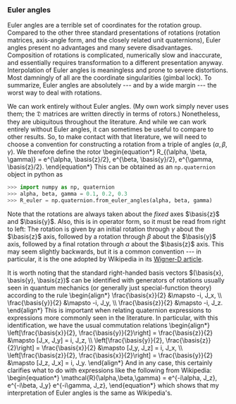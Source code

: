 ### Euler angles

Euler angles are a terrible set of coordinates for the rotation group.
Compared to the other three standard presentations of rotations (rotation
matrices, axis-angle form, and the closely related unit quaternions), Euler
angles present no advantages and many severe disadvantages.  Composition of
rotations is complicated, numerically slow and inaccurate, and essentially
requires transformation to a different presentation anyway.  Interpolation of
Euler angles is meaningless and prone to severe distortions.  Most damningly of
all are the coordinate singularities (gimbal lock).  To summarize, Euler angles
are absolutely --- and by a wide margin --- the worst way to deal with
rotations.

We can work entirely without Euler angles.  (My own work simply never uses
them; the $\mathfrak{D}$ matrices are written directly in terms of rotors.)
Nonetheless, they are ubiquitous throughout the literature.  And while we can
work entirely without Euler angles, it can sometimes be useful to compare to
other results.  So, to make contact with that literature, we will need to
choose a convention for constructing a rotation from a triple of angles
$(\alpha, \beta, \gamma)$.  We therefore define the rotor
\begin{equation\*}
  R\_{(\alpha, \beta, \gamma)} = e^{\alpha\, \basis{z}/2}\, e^{\beta\,
  \basis{y}/2}\, e^{\gamma\, \basis{z}/2}.
\end{equation\*}
This can be obtained as an `np.quaternion` object in python as

```python
>>> import numpy as np, quaternion
>>> alpha, beta, gamma = 0.1, 0.2, 0.3
>>> R_euler = np.quaternion.from_euler_angles(alpha, beta, gamma)
```

Note that the rotations are always taken about the *fixed* axes $\basis{z}$ and
$\basis{y}$.  Also, this is in operator form, so it must be read from right to
left: The rotation is given by an initial rotation through $\gamma$ about the
$\basis{z}$ axis, followed by a rotation through $\beta$ about the $\basis{y}$
axis, followed by a final rotation through $\alpha$ about the $\basis{z}$ axis.
This may seem slightly backwards, but it is a common convention --- in
particular, it is the one adopted by Wikipedia in its
[Wigner-D article](https://en.wikipedia.org/wiki/Wigner_D-matrix#Definition_of_the_Wigner_D-matrix).

It is worth noting that the standard right-handed basis vectors $(\basis{x},
\basis{y}, \basis{z})$ can be identified with generators of rotations usually
seen in quantum mechanics (or generally just special-function theory) according
to the rule
\begin{align\*}
  \frac{\basis{x}}{2} &\mapsto -i\, J\_x, \\\\
  \frac{\basis{y}}{2} &\mapsto -i\, J\_y, \\\\
  \frac{\basis{z}}{2} &\mapsto -i\, J\_z.
\end{align\*}
This is important when relating quaternion expressions to expressions more
commonly seen in the literature.  In particular, with this identification, we
have the usual commutation relations
\begin{align\*}
  \left[\frac{\basis{x}}{2}, \frac{\basis{y}}{2}\right] = \frac{\basis{z}}{2} &\mapsto
  [J\_x, J\_y] = i\, J\_z, \\\\
  \left[\frac{\basis{y}}{2}, \frac{\basis{z}}{2}\right] = \frac{\basis{x}}{2} &\mapsto
  [J\_y, J\_z] = i\, J\_x, \\\\
  \left[\frac{\basis{z}}{2}, \frac{\basis{x}}{2}\right] = \frac{\basis{y}}{2} &\mapsto
  [J\_z, J\_x] = i\, J\_y.
\end{align\*}
And in any case, this certainly clarifies what to do with expressions like the
following from Wikipedia:
\begin{equation\*}
  \mathcal{R}(\alpha,\beta,\gamma) = e^{-i\alpha\, J\_z}\,
  e^{-i\beta\, J\_y} e^{-i\gamma\, J\_z},
\end{equation\*}
which shows that my interpretation of Euler angles is the same as Wikipedia's.
